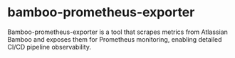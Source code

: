 # bamboo-prometheus-exporter
Bamboo-prometheus-exporter is a tool that scrapes metrics from Atlassian Bamboo and exposes them for Prometheus monitoring, enabling detailed CI/CD pipeline observability.
